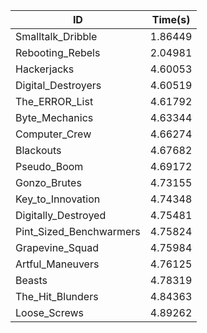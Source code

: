 |ID|Time(s)|
|-|-|
|Smalltalk_Dribble|1.86449|
|Rebooting_Rebels|2.04981|
|Hackerjacks|4.60053|
|Digital_Destroyers|4.60519|
|The_ERROR_List|4.61792|
|Byte_Mechanics|4.63344|
|Computer_Crew|4.66274|
|Blackouts|4.67682|
|Pseudo_Boom|4.69172|
|Gonzo_Brutes|4.73155|
|Key_to_Innovation|4.74348|
|Digitally_Destroyed|4.75481|
|Pint_Sized_Benchwarmers|4.75824|
|Grapevine_Squad|4.75984|
|Artful_Maneuvers|4.76125|
|Beasts|4.78319|
|The_Hit_Blunders|4.84363|
|Loose_Screws|4.89262|
